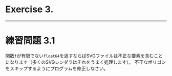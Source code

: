 # Exercise 3.

---
# 練習問題 3.1
関数`f`が有限でない`float64`を返すならばSVGファイルは不正な要素を含むことになります（多くのSVGレンダラはそれをうまく処理します）。
不正なポリゴンをスキップするようにプログラムを修正しなさい。
